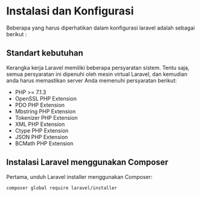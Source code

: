 # Instalasi dan Konfigurasi

Beberapa yang harus diperhatikan dalam konfigurasi laravel adalah sebagai berikut : 

## Standart kebutuhan

Kerangka kerja Laravel memiliki beberapa persyaratan sistem. Tentu saja, semua persyaratan ini dipenuhi oleh mesin virtual Laravel, dan kemudian anda harus memastikan server Anda memenuhi persyaratan berikut:

* PHP &gt;= 7.1.3
* OpenSSL PHP Extension
* PDO PHP Extension
* Mbstring PHP Extension
* Tokenizer PHP Extension
* XML PHP Extension
* Ctype PHP Extension
* JSON PHP Extension
* BCMath PHP Extension

## Instalasi Laravel menggunakan Composer 

Pertama, unduh Laravel installer menggunakan Composer:

```
composer global require laravel/installer
```





